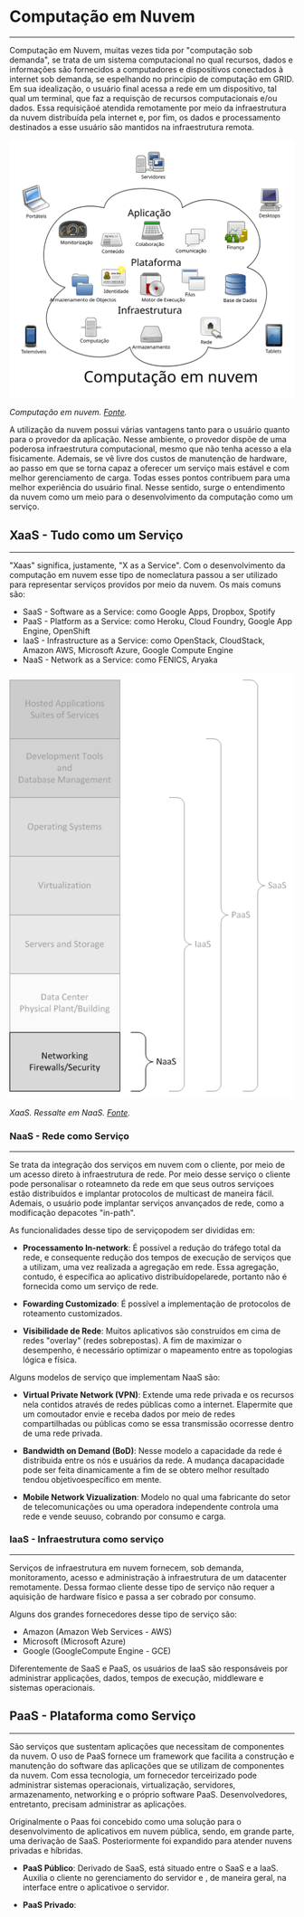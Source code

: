 # Computação em Nuvem
---

Computação em Nuvem, muitas vezes tida por "computação sob demanda", se trata de um sistema computacional no qual recursos, dados e informações são fornecidos a computadores e dispositivos conectados à internet sob demanda, se espelhando no princípio de computação em GRID. Em sua idealização, o usuário final acessa a rede em um dispositivo, tal qual um terminal, que faz a requisção de recursos computacionais e/ou dados. Essa requisiçãoé atendida remotamente por meio da infraestrutura da nuvem distribuída pela internet e, por fim, os dados e processamento destinados a esse usuário são mantidos na infraestrutura remota.

<img src="../images/nuvem_01_diagrama.svg" style="width: 700px;"/>

*Computação em nuvem. [Fonte](https://pt.wikipedia.org/wiki/Ficheiro:Computa%C3%A7%C3%A3o_em_nuvem.svg).*


A utilização da nuvem possui várias vantagens tanto para o usuário quanto para o provedor da aplicação. Nesse ambiente, o provedor dispõe de uma poderosa infraestrutura computacional, mesmo que não tenha acesso a ela fisicamente. Ademais, se vê livre dos custos de manutenção de hardware, ao passo em que se torna capaz a oferecer um serviço mais estável e com melhor gerenciamento de carga. Todas esses pontos contribuem para uma melhor experiência do usuário final. Nesse sentido, surge o entendimento da nuvem como um meio para o desenvolvimento da computação como um serviço.

## XaaS - Tudo como um Serviço
---

"Xaas" significa, justamente, "X as a Service". Com o desenvolvimento da computação em nuvem esse tipo de nomeclatura passou a ser utilizado para representar serviços providos por meio da nuvem. Os mais comuns são:

* SaaS - Software as a Service: como Google Apps, Dropbox, Spotify
* PaaS - Platform as a Service: como Heroku, Cloud Foundry, Google App Engine, OpenShift
* IaaS - Infrastructure as a Service: como OpenStack, CloudStack, Amazon AWS, Microsoft Azure, Google Compute Engine
* NaaS - Network as a Service: como FENICS, Aryaka

<img src="../images/nuvem_02_xaas.jpg" style="width: 500px;"/>

*XaaS. Ressalte em NaaS. [Fonte](http://www.service-architecture.com/articles/cloud-computing/network_as_a_service_naas.html).*

### NaaS - Rede como Serviço
---

Se trata da integração dos serviços em nuvem com o cliente, por meio de um acesso direto à infraestrutura de rede. Por meio desse serviço o cliente pode personalisar o roteamneto da rede em que seus outros serviçoes estão distribuídos e implantar protocolos de multicast de maneira fácil. Ademais, o usuário pode implantar serviços anvançados de rede, como a modificação depacotes "in-path".

As funcionalidades desse tipo de serviçopodem ser divididas em:

* **Processamento In-network**:  É possível a redução do tráfego total da rede, e consequente redução dos tempos de execução de serviços que a utilizam, uma vez realizada a agregação em rede. Essa agregação, contudo, é específica ao aplicativo distribuídopelarede, portanto não é fornecida como um serviço de rede.

* **Fowarding Customizado**: É possível a implementação de protocolos de roteamento customizados.

* **Visibilidade de Rede**: Muitos aplicativos são construídos em cima de redes "overlay" (redes sobrepostas). A fim de maximizar o desempenho, é necessário optimizar o mapeamento entre as topologias lógica e física.

Alguns modelos de serviço que implementam NaaS são:

* **Virtual Private Network (VPN)**: Extende uma rede privada e os recursos nela contidos através de redes públicas como a internet. Elapermite que um comoutador envie e receba dados por meio de redes compartilhadas ou públicas como se essa transmissão ocorresse dentro de uma rede privada.

* **Bandwidth on Demand (BoD)**: Nesse modelo a capacidade da rede é distribuida entre os nós e usuários da rede. A mudança dacapacidade pode ser feita dinamicamente a fim de se obtero melhor resultado tendou objetivoespecífico em mente.

* **Mobile Network Vizualization**: Modelo no qual uma fabricante do setor de telecomunicações ou uma operadora independente controla uma rede e vende seuuso, cobrando por consumo e carga.

### IaaS - Infraestrutura como serviço
---

Serviços de infraestrutura em nuvem fornecem, sob demanda, monitoramento, acesso e administração à infraestrutura de um datacenter remotamente. Dessa formao cliente desse tipo de serviço não requer a aquisição de hardware físico e passa a ser cobrado por consumo.

Alguns dos grandes fornecedores desse tipo de serviço são:

* Amazon (Amazon Web Services - AWS)
* Microsoft (Microsoft Azure)
* Google (GoogleCompute Engine - GCE)

Diferentemente de SaaS e PaaS, os usuários de IaaS são responsáveis por administrar applicações, dados, tempos de execução, middleware e sistemas operacionais.

## PaaS - Plataforma como Serviço
---

São serviços que sustentam aplicações que necessitam de componentes da nuvem. O uso de PaaS fornece um framework que facilita a construção e manutenção do software das aplicações que se utilizam de componentes da nuvem. Com essa tecnologia, um fornecedor terceirizado pode administrar sistemas operacionais, virtualização, servidores, armazenamento, networking e o próprio software PaaS. Desenvolvedores, entretanto, precisam administrar as aplicações.

Originalmente o Paas foi concebido como uma solução para o desenvolvimento de aplicativos em nuvem pública, sendo, em grande parte, uma derivação de SaaS. Posteriormente foi expandido para atender nuvens privadas e híbridas.

* **PaaS Público**: Derivado de SaaS, está situado entre o SaaS e a IaaS. Auxilia o cliente no gerenciamento do servidor e , de maneira geral, na interface entre o aplicativoe o servidor.

* **PaaS Privado**:
